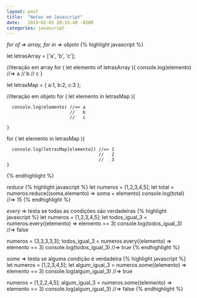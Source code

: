 ```yaml
---
layout: post
title:  "Notas em Javascript"
date:   2019-02-01 20:15:48 -0200
categories: javascript
---
```


*for of => array, for in => objeto*
{% highlight javascript %}

let letrasArray = ['a', 'b', 'c'];

//iteração em array
for ( let elemento of letrasArray ){
      console.log(elemento) //=> a
                            //   b
                            //   c
    }

let letrasMap = { a:1, b:2, c:3 };

//iteração em objeto
for ( let elemento in letrasMap ){

      console.log(elemento) //=> a
                            //   b
                            //   c

    }

 for ( let elemento in letrasMap ){

      console.log(letrasMap[elemento]) //=> 1
                                       //   2
                                       //   3
    }   
   




{% endhighlight %}

*reduce*
{% highlight javascript %}
let numeros = [1,2,3,4,5];
let total = numeros.reduce((soma,elemento) => soma + elemento)
console.log(total) //=> 15
{% endhighlight %}

*every* => testa se todas as condições são verdadeiras
{% highlight javascript %}
let numeros = [1,2,3,4,5];
let todos_igual_3 = numeros.every((elemento) => elemento == 3)
console.log(todos_igual_3) //=> false

numeros = [3,3,3,3,3];
todos_igual_3 = numeros.every((elemento) => elemento == 3)
console.log(todos_igual_3) //=> true
{% endhighlight %}

*some* => testa se alguma condição é verdadeira
{% highlight javascript %}
let numeros = [1,2,3,4,5];
let algum_igual_3 = numeros.some((elemento) => elemento == 3)
console.log(algum_igual_3) //=> true

numeros = [1,2,2,4,5];
algum_igual_3 = numeros.some((elemento) => elemento == 3)
console.log(algum_igual_3) //=> false
{% endhighlight %}

